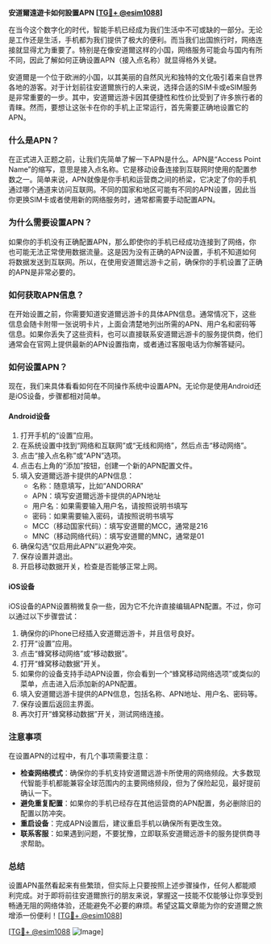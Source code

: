 **安道爾遠遊卡如何設置APN [[TG💪+ @esim1088](https://t.me/s/esim1088)]**

在当今这个数字化的时代，智能手机已经成为我们生活中不可或缺的一部分。无论是工作还是生活，手机都为我们提供了极大的便利。而当我们出国旅行时，网络连接就显得尤为重要了。特别是在像安道爾这样的小国，网络服务可能会与国内有所不同，因此了解如何正确设置APN（接入点名称）就显得格外关键。

安道爾是一个位于欧洲的小国，以其美丽的自然风光和独特的文化吸引着来自世界各地的游客。对于计划前往安道爾旅行的人来说，选择合适的SIM卡或eSIM服务是非常重要的一步。其中，安道爾远游卡因其便捷性和性价比受到了许多旅行者的青睐。然而，要想让这张卡在你的手机上正常运行，首先需要正确地设置它的APN。

### **什么是APN？**

在正式进入正题之前，让我们先简单了解一下APN是什么。APN是“Access Point Name”的缩写，意思是接入点名称。它是移动设备连接到互联网时使用的配置参数之一。简单来说，APN就像是你手机和运营商之间的桥梁，它决定了你的手机通过哪个通道来访问互联网。不同的国家和地区可能有不同的APN设置，因此当你更换SIM卡或者使用新的网络服务时，通常都需要手动配置APN。

### **为什么需要设置APN？**

如果你的手机没有正确配置APN，那么即使你的手机已经成功连接到了网络，你也可能无法正常使用数据流量。这是因为没有正确的APN设置，手机不知道如何将数据发送到互联网。所以，在使用安道爾远游卡之前，确保你的手机设置了正确的APN是非常必要的。

### **如何获取APN信息？**

在开始设置之前，你需要知道安道爾远游卡的具体APN信息。通常情况下，这些信息会随卡附带一张说明卡片，上面会清楚地列出所需的APN、用户名和密码等信息。如果你丢失了这些资料，也可以直接联系安道爾远游卡的服务提供商，他们通常会在官网上提供最新的APN设置指南，或者通过客服电话为你解答疑问。

### **如何设置APN？**

现在，我们来具体看看如何在不同操作系统中设置APN。无论你是使用Android还是iOS设备，步骤都相对简单。

#### **Android设备**

1. 打开手机的“设置”应用。
2. 在系统设置中找到“网络和互联网”或“无线和网络”，然后点击“移动网络”。
3. 点击“接入点名称”或“APN”选项。
4. 点击右上角的“添加”按钮，创建一个新的APN配置文件。
5. 填入安道爾远游卡提供的APN信息：
   - 名称：随意填写，比如“ANDORRA”
   - APN：填写安道爾远游卡提供的APN地址
   - 用户名：如果需要输入用户名，请按照说明书填写
   - 密码：如果需要输入密码，请按照说明书填写
   - MCC（移动国家代码）：填写安道爾的MCC，通常是216
   - MNC（移动网络代码）：填写安道爾的MNC，通常是01
6. 确保勾选“仅启用此APN”以避免冲突。
7. 保存设置并退出。
8. 开启移动数据开关，检查是否能够正常上网。

#### **iOS设备**

iOS设备的APN设置稍微复杂一些，因为它不允许直接编辑APN配置。不过，你可以通过以下步骤尝试：

1. 确保你的iPhone已经插入安道爾远游卡，并且信号良好。
2. 打开“设置”应用。
3. 点击“蜂窝移动网络”或“移动数据”。
4. 打开“蜂窝移动数据”开关。
5. 如果你的设备支持手动APN设置，你会看到一个“蜂窝移动网络选项”或类似的菜单，点击进入后添加新的APN配置。
6. 填入安道爾远游卡提供的APN信息，包括名称、APN地址、用户名、密码等。
7. 保存设置后返回主界面。
8. 再次打开“蜂窝移动数据”开关，测试网络连接。

### **注意事项**

在设置APN的过程中，有几个事项需要注意：

- **检查网络模式**：确保你的手机支持安道爾远游卡所使用的网络频段。大多数现代智能手机都能兼容全球范围内的主要网络频段，但为了保险起见，最好提前确认一下。
- **避免重复配置**：如果你的手机已经存在其他运营商的APN配置，务必删除旧的配置以防冲突。
- **重启设备**：完成APN设置后，建议重启手机以确保所有更改生效。
- **联系客服**：如果遇到问题，不要犹豫，立即联系安道爾远游卡的服务提供商寻求帮助。

### **总结**

设置APN虽然看起来有些繁琐，但实际上只要按照上述步骤操作，任何人都能顺利完成。对于即将前往安道爾旅行的朋友来说，掌握这一技能不仅能够让你享受到畅通无阻的网络体验，还能避免不必要的麻烦。希望这篇文章能为你的安道爾之旅增添一份便利！[[TG💪+ @esim1088](https://t.me/s/esim1088)] 

[[TG💪+ @esim1088](https://t.me/s/esim1088) ![Image](https://i.postimg.cc/4NQfJmqS/Snipaste-2025-05-13-00-14-12.png)]
